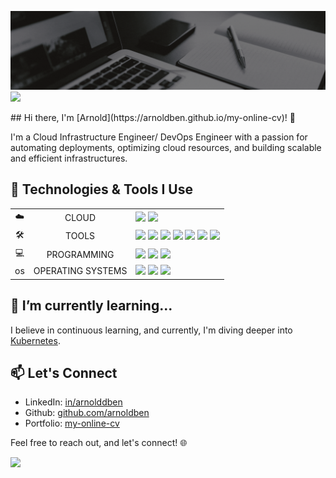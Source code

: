 
![Profile-Header](https://github.com/arnoldben/arnoldben/blob/main/images/github-profile-header.gif?raw=true)
![](https://komarev.com/ghpvc/?username=arnoldben)

<div bgcolor='dark'>
  ## Hi there, I'm [Arnold](https://arnoldben.github.io/my-online-cv)! 👋

  I'm a Cloud Infrastructure Engineer/ DevOps Engineer with a passion for automating deployments, optimizing cloud resources, and building scalable and efficient infrastructures. 
  <!-- My journey in the tech world has been exciting, and I love tackling challenges that come my way. -->

  ## 🔧 Technologies & Tools I Use

  <table>
  <!-- AWS, Azure -->
    <tr>
      <td align="center">☁️</td>
      <td align="center">CLOUD</td>
      <td align="left">
          <a href="https://aws.amazon.com/"><img height=40 src="https://www.nginx.com/wp-content/uploads/2017/11/aws-logo-white.svg"/></a> 
          <a href="https://azure.microsoft.com/"><img height=40 src="https://cdn.jsdelivr.net/gh/devicons/devicon/icons/azure/azure-original.svg"/></th></a>
    </td>
  <!-- Terraform, Ansible, Docker, Jenkins, GitHub, Git, VSCode -->
    <tr>
      <td align="center">🛠</td>
      <td align="center">TOOLS</td>
      <td align="left">
          <a href="https://www.terraform.io/"><img height=40 src="https://cdn.jsdelivr.net/gh/devicons/devicon/icons/terraform/terraform-original.svg"/></a>
          <a href="https://www.ansible.com/"><img height=40 src="https://cdn.jsdelivr.net/gh/devicons/devicon/icons/ansible/ansible-original.svg"/></a>
          <a href="https://www.docker.com/"><img height=40 src="https://cdn.jsdelivr.net/gh/devicons/devicon/icons/docker/docker-original.svg"/></a>
          <a href="https://www.jenkins.io/"><img height=40 src="https://cdn.jsdelivr.net/gh/devicons/devicon/icons/jenkins/jenkins-original.svg"/></a>
          <a href="https://github.com/"><img height=40 src="https://cdn.jsdelivr.net/gh/devicons/devicon/icons/github/github-original.svg"/></a>
          <a href="https://git-scm.com/"><img height=40 src="https://cdn.jsdelivr.net/gh/devicons/devicon/icons/git/git-original.svg"/></a>
          <a href="https://code.visualstudio.com/"><img height=40 src="https://cdn.jsdelivr.net/gh/devicons/devicon/icons/vscode/vscode-original.svg"/></a>
      </td>
    </tr>
  <!-- Python, Bash, PowerShell -->
    <tr>
      <td align="center">💻</td>
      <td align="center">PROGRAMMING</td>
      <td align="left">
          <a href="https://www.python.org/"><img height=40 src="https://cdn.jsdelivr.net/gh/devicons/devicon/icons/python/python-original.svg"/></a>
          <a href="https://www.gnu.org/software/bash/"><img height=40 src="https://cdn.jsdelivr.net/gh/devicons/devicon/icons/bash/bash-original.svg"/></a>
          <a href="https://learn.microsoft.com/en-us/powershell/"><img height=40 src="https://upload.wikimedia.org/wikipedia/commons/2/2f/PowerShell_5.0_icon.png"/></a>
      </td>
    </tr>
  <!-- Windows, Linux -->
    <tr>
      <td align="center">os</td>
      <td align="center">OPERATING SYSTEMS</td>
      <td align="left">
          <a href="https://www.microsoft.com/"><img height=40 src="https://cdn.jsdelivr.net/gh/devicons/devicon/icons/windows8/windows8-original.svg"/></a>
          <a href=""><img height=40 src="https://cdn.jsdelivr.net/gh/devicons/devicon/icons/linux/linux-original.svg"/></a>
          <a href="https://www.redhat.com/"><img height=40 src="https://cdn.jsdelivr.net/gh/devicons/devicon/icons/redhat/redhat-original.svg"/></a>        
      </td>
    </tr>
  </table>

  ## 🌱 I’m currently learning...

  I believe in continuous learning, and currently, I'm diving deeper into [Kubernetes](https://kubernetes.io/).

  ## 📫 Let's Connect

  - LinkedIn: [in/arnolddben](https://www.linkedin.com/in/arnolddben)
  - Github: [github.com/arnoldben](https://github.com/arnoldben)
  - Portfolio: [my-online-cv](https://arnoldben.github.io/my-online-cv)

  Feel free to reach out, and let's connect! 🌐

  <!-- <img src="https://github-readme-stats.vercel.app/api/top-langs?username=arnoldben"/>
  <img src="https://github-readme-stats.vercel.app/api/top-langs?username=arnoldben"/> -->
  <img src="https://github-readme-streak-stats.herokuapp.com/?user=arnoldben&theme=dark"/>
  <!-- <img align="left" src="https://github-readme-stats.vercel.app/api/top-langs?username=arnoldben&show_icons=true&locale=en&layout=compact&theme=dark" alt="arnoldben" /> -->

</div>
